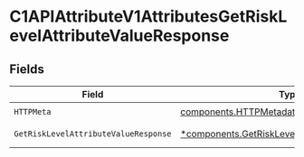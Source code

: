 # C1APIAttributeV1AttributesGetRiskLevelAttributeValueResponse


## Fields

| Field                                                                                                           | Type                                                                                                            | Required                                                                                                        | Description                                                                                                     |
| --------------------------------------------------------------------------------------------------------------- | --------------------------------------------------------------------------------------------------------------- | --------------------------------------------------------------------------------------------------------------- | --------------------------------------------------------------------------------------------------------------- |
| `HTTPMeta`                                                                                                      | [components.HTTPMetadata](../../models/components/httpmetadata.md)                                              | :heavy_check_mark:                                                                                              | N/A                                                                                                             |
| `GetRiskLevelAttributeValueResponse`                                                                            | [*components.GetRiskLevelAttributeValueResponse](../../models/components/getrisklevelattributevalueresponse.md) | :heavy_minus_sign:                                                                                              | Successful response                                                                                             |